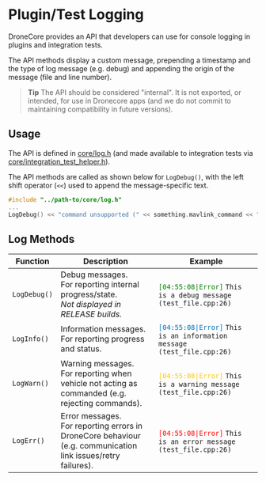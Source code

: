 # Plugin/Test Logging

DroneCore provides an API that developers can use for console logging in plugins and integration tests. 

The API methods display a custom message, prepending a timestamp and the type of log message (e.g. debug) and appending the origin of the message (file and line number).

> **Tip** The API should be considered "internal". It is not exported, or intended, for use in Dronecore apps (and we do not commit to maintaining compatibility in future versions).


## Usage

The API is defined in [core/log.h](https://github.com/dronecore/DroneCore/blob/master/core/log.h) (and made available to integration tests via [core/integration_test_helper.h](https://github.com/dronecore/DroneCore/blob/master/core/integration_test_helper.h)). 

The API methods are called as shown below for `LogDebug()`, with the left shift operator (`<<`) used to append the message-specific text.

```cpp
#include "../path-to/core/log.h"
...
LogDebug() << "command unsupported (" << something.mavlink_command << ").";
```

## Log Methods

Function | Description | Example
--- | --- | ---
`LogDebug()` | Debug messages.<br> For reporting internal progress/state.<br>*Not displayed in RELEASE builds.* | <code style="color:green;">[04:55:08&#124;Error]</code> `This is a debug message (test_file.cpp:26)`
`LogInfo()` | Information messages.<br>For reporting progress and status. | <code style="color:#006fb8;">[04:55:08&#124;Error]</code> `This is an information message (test_file.cpp:26)`
`LogWarn()` | Warning messages.<br>For reporting when vehicle not acting as commanded (e.g. rejecting commands). | <code style="color:#ffc706;">[04:55:08&#124;Error]</code> `This is a warning message (test_file.cpp:26)`
`LogErr()` | Error messages.<br>For reporting errors in DroneCore behaviour (e.g. communication link issues/retry failures). | <code style="color:red;">[04:55:08&#124;Error]</code> `This is an error message (test_file.cpp:26)`

